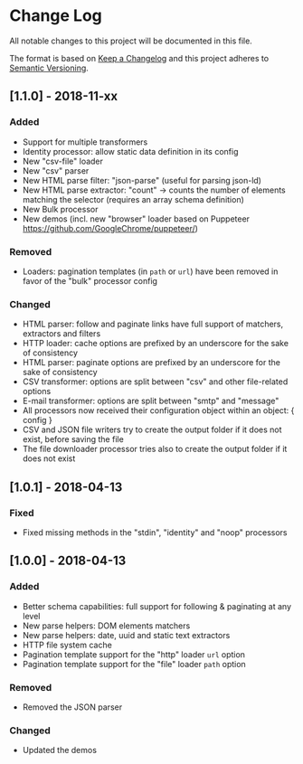 # Change Log

All notable changes to this project will be documented in this file.

The format is based on [Keep a Changelog](http://keepachangelog.com/)
and this project adheres to [Semantic Versioning](http://semver.org/).

## [1.1.0] - 2018-11-xx

### Added

- Support for multiple transformers
- Identity processor: allow static data definition in its config
- New "csv-file" loader
- New "csv" parser
- New HTML parse filter: "json-parse" (useful for parsing json-ld)
- New HTML parse extractor: "count" -> counts the number of elements matching the selector (requires an array schema definition)
- New Bulk processor
- New demos (incl. new "browser" loader based on Puppeteer https://github.com/GoogleChrome/puppeteer/)

### Removed

- Loaders: pagination templates (in `path` or `url`) have been removed in favor of the "bulk" processor config

### Changed

- HTML parser: follow and paginate links have full support of matchers, extractors and filters
- HTTP loader: cache options are prefixed by an underscore for the sake of consistency
- HTML parser: paginate options are prefixed by an underscore for the sake of consistency
- CSV transformer: options are split between "csv" and other file-related options
- E-mail transformer: options are split between "smtp" and "message"
- All processors now received their configuration object within an object: { config }
- CSV and JSON file writers try to create the output folder if it does not exist, before saving the file
- The file downloader processor tries also to create the output folder if it does not exist

## [1.0.1] - 2018-04-13

### Fixed

- Fixed missing methods in the "stdin", "identity" and "noop" processors

## [1.0.0] - 2018-04-13

### Added

- Better schema capabilities: full support for following & paginating at any level
- New parse helpers: DOM elements matchers
- New parse helpers: date, uuid and static text extractors
- HTTP file system cache
- Pagination template support for the "http" loader `url` option
- Pagination template support for the "file" loader `path` option

### Removed

- Removed the JSON parser

### Changed

- Updated the demos
